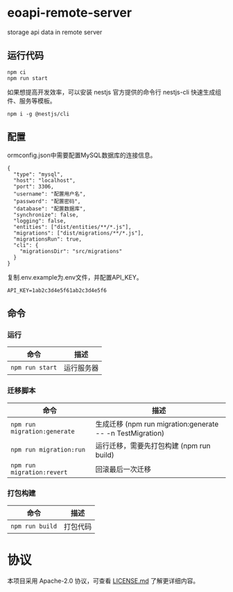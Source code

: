 # eoapi-remote-server
storage api data in remote server

## 运行代码

```
npm ci
npm run start
```

如果想提高开发效率，可以安装 nestjs 官方提供的命令行 nestjs-cli 快速生成组件、服务等模板。

```
npm i -g @nestjs/cli
```

## 配置

ormconfig.json中需要配置MySQL数据库的连接信息。

```
{
  "type": "mysql",
  "host": "localhost",
  "port": 3306,
  "username": "配置用户名",
  "password": "配置密码",
  "database": "配置数据库",
  "synchronize": false,
  "logging": false,
  "entities": ["dist/entities/**/*.js"],
  "migrations": ["dist/migrations/**/*.js"],
  "migrationsRun": true,
  "cli": {
    "migrationsDir": "src/migrations"
  }
}
```

复制.env.example为.env文件，并配置API_KEY。
```
API_KEY=1ab2c3d4e5f61ab2c3d4e5f6
```

## 命令

### 运行

| 命令                     | 描述                                 |
| ------------------------ | ------------------------------------ |
| `npm run start`              | 运行服务器 |


### 迁移脚本

| 命令                     | 描述                                 |
| ------------------------ | ------------------------------------ 
| `npm run migration:generate`              | 生成迁移 (npm run migration:generate -- -n TestMigration) |
| `npm run migration:run`              | 运行迁移，需要先打包构建 (npm run build) |
| `npm run migration:revert`              | 回滚最后一次迁移 |

### 打包构建

| 命令                     | 描述                     |
| ------------------------ | ------------------------ |
| `npm run build` | 打包代码 |

# 协议

本项目采用 Apache-2.0 协议，可查看 [LICENSE.md](LICENSE) 了解更详细内容。